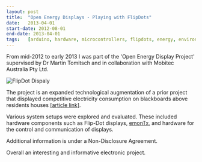 ```yaml
---
layout:	post
title:	"Open Energy Displays - Playing with FlipDots"
date:	2013-04-01
start-date: 2012-08-01
end-date: 2013-04-01
tags:	[arduino, hardware, microcontrollers, flipdots, energy, environment]
---
```

From mid-2012 to early 2013 I was part of the 'Open Energy Display Project' supervised by Dr Martin Tomitsch and in collaboration with Mobitec Australia Pty Ltd.

![FlipDot Dispaly](images/FlipDotPhoto.png "FlipDot Display")

The project is an expanded technological augmentation of a prior project that displayed competitive electricity consumption on blackboards above residents houses [[article link]](http://www.smh.com.au/nsw/social-competition-can-cut-electricity-use-says-university-of-sydney-study-20140709-zsxfh.html).

Various system setups were explored and evaluated. These included hardware components such as Flip-Dot displays, [emonTx](http://openenergymonitor.org/emon/emontx), and hardware for the control and communication of displays.

Additional information is under a Non-Disclosure Agreement.

Overall an interesting and informative electronic project.